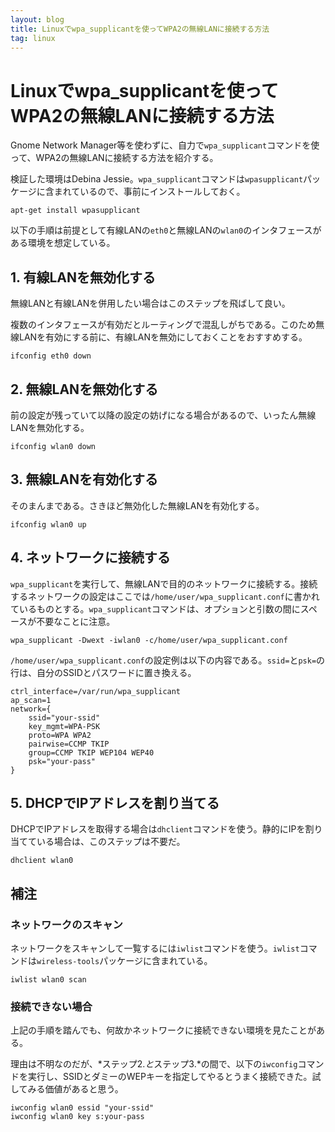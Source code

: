 ```yaml
---
layout: blog
title: Linuxでwpa_supplicantを使ってWPA2の無線LANに接続する方法
tag: linux
---
```


# Linuxでwpa_supplicantを使ってWPA2の無線LANに接続する方法

Gnome Network Manager等を使わずに、自力で`wpa_supplicant`コマンドを使って、WPA2の無線LANに接続する方法を紹介する。

検証した環境はDebina Jessie。`wpa_supplicant`コマンドは`wpasupplicant`パッケージに含まれているので、事前にインストールしておく。

~~~~
apt-get install wpasupplicant
~~~~

以下の手順は前提として有線LANの`eth0`と無線LANの`wlan0`のインタフェースがある環境を想定している。

## 1. 有線LANを無効化する

無線LANと有線LANを併用したい場合はこのステップを飛ばして良い。

複数のインタフェースが有効だとルーティングで混乱しがちである。このため無線LANを有効にする前に、有線LANを無効にしておくことをおすすめする。

~~~~
ifconfig eth0 down
~~~~

## 2. 無線LANを無効化する

前の設定が残っていて以降の設定の妨げになる場合があるので、いったん無線LANを無効化する。

~~~~
ifconfig wlan0 down
~~~~

## 3. 無線LANを有効化する

そのまんまである。さきほど無効化した無線LANを有効化する。

~~~~
ifconfig wlan0 up
~~~~

## 4. ネットワークに接続する

`wpa_supplicant`を実行して、無線LANで目的のネットワークに接続する。接続するネットワークの設定はここでは`/home/user/wpa_supplicant.conf`に書かれているものとする。`wpa_supplicant`コマンドは、オプションと引数の間にスペースが不要なことに注意。

~~~~
wpa_supplicant -Dwext -iwlan0 -c/home/user/wpa_supplicant.conf
~~~~

`/home/user/wpa_supplicant.conf`の設定例は以下の内容である。`ssid=`と`psk=`の行は、自分のSSIDとパスワードに置き換える。

~~~~
ctrl_interface=/var/run/wpa_supplicant
ap_scan=1
network={
    ssid="your-ssid"
    key_mgmt=WPA-PSK
    proto=WPA WPA2
    pairwise=CCMP TKIP
    group=CCMP TKIP WEP104 WEP40
    psk="your-pass"
}
~~~~

## 5. DHCPでIPアドレスを割り当てる

DHCPでIPアドレスを取得する場合は`dhclient`コマンドを使う。静的にIPを割り当てている場合は、このステップは不要だ。

~~~~
dhclient wlan0
~~~~

## 補注

### ネットワークのスキャン

ネットワークをスキャンして一覧するには`iwlist`コマンドを使う。`iwlist`コマンドは`wireless-tools`パッケージに含まれている。

~~~~
iwlist wlan0 scan
~~~~

### 接続できない場合

上記の手順を踏んでも、何故かネットワークに接続できない環境を見たことがある。

理由は不明なのだが、*ステップ2.*と*ステップ3.*の間で、以下の`iwconfig`コマンドを実行し、SSIDとダミーのWEPキーを指定してやるとうまく接続できた。試してみる価値があると思う。

~~~~
iwconfig wlan0 essid "your-ssid"
iwconfig wlan0 key s:your-pass
~~~~

